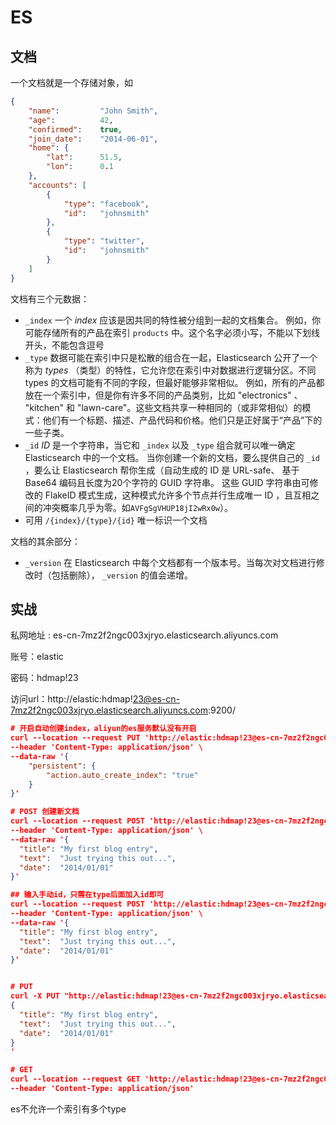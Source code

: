 # ES

## 文档

一个文档就是一个存储对象，如

```json
{
    "name":         "John Smith",
    "age":          42,
    "confirmed":    true,
    "join_date":    "2014-06-01",
    "home": {
        "lat":      51.5,
        "lon":      0.1
    },
    "accounts": [
        {
            "type": "facebook",
            "id":   "johnsmith"
        },
        {
            "type": "twitter",
            "id":   "johnsmith"
        }
    ]
}
```

文档有三个元数据：

- `_index` 一个 *index* 应该是因共同的特性被分组到一起的文档集合。 例如，你可能存储所有的产品在索引 `products` 中。这个名字必须小写，不能以下划线开头，不能包含逗号
- `_type` 数据可能在索引中只是松散的组合在一起，Elasticsearch 公开了一个称为 *types* （类型）的特性，它允许您在索引中对数据进行逻辑分区。不同 types 的文档可能有不同的字段，但最好能够非常相似。 例如，所有的产品都放在一个索引中，但是你有许多不同的产品类别，比如 "electronics" 、 "kitchen" 和 "lawn-care"。这些文档共享一种相同的（或非常相似）的模式：他们有一个标题、描述、产品代码和价格。他们只是正好属于“产品”下的一些子类。
- `_id` *ID* 是一个字符串，当它和 `_index` 以及 `_type` 组合就可以唯一确定 Elasticsearch 中的一个文档。 当你创建一个新的文档，要么提供自己的 `_id` ，要么让 Elasticsearch 帮你生成（自动生成的 ID 是 URL-safe、 基于 Base64 编码且长度为20个字符的 GUID 字符串。 这些 GUID 字符串由可修改的 FlakeID 模式生成，这种模式允许多个节点并行生成唯一 ID ，且互相之间的冲突概率几乎为零。如`AVFgSgVHUP18jI2wRx0w`）。
- 可用 `/{index}/{type}/{id}` 唯一标识一个文档

文档的其余部分：

- `_version` 在 Elasticsearch 中每个文档都有一个版本号。当每次对文档进行修改时（包括删除）， `_version` 的值会递增。



## 实战

私网地址 : es-cn-7mz2f2ngc003xjryo.elasticsearch.aliyuncs.com

账号：elastic

密码：hdmap!23

访问url：http://elastic:hdmap!23@es-cn-7mz2f2ngc003xjryo.elasticsearch.aliyuncs.com:9200/

```json
# 开启自动创建index，aliyun的es服务默认没有开启
curl --location --request PUT 'http://elastic:hdmap!23@es-cn-7mz2f2ngc003xjryo.elasticsearch.aliyuncs.com:9200/_cluster/settings' \
--header 'Content-Type: application/json' \
--data-raw '{
    "persistent": {
        "action.auto_create_index": "true"
    }
}'

# POST 创建新文档
curl --location --request POST 'http://elastic:hdmap!23@es-cn-7mz2f2ngc003xjryo.elasticsearch.aliyuncs.com:9200/website/blog/' \
--header 'Content-Type: application/json' \
--data-raw '{
  "title": "My first blog entry",
  "text":  "Just trying this out...",
  "date":  "2014/01/01"
}'

## 输入手动id，只需在type后面加入id即可
curl --location --request POST 'http://elastic:hdmap!23@es-cn-7mz2f2ngc003xjryo.elasticsearch.aliyuncs.com:9200/website/blog/123' \
--header 'Content-Type: application/json' \
--data-raw '{
  "title": "My first blog entry",
  "text":  "Just trying this out...",
  "date":  "2014/01/01"
}'


# PUT 
curl -X PUT "http://elastic:hdmap!23@es-cn-7mz2f2ngc003xjryo.elasticsearch.aliyuncs.com:9200/website/blog/123?pretty" -H 'Content-Type: application/json' -d'
{
  "title": "My first blog entry",
  "text":  "Just trying this out...",
  "date":  "2014/01/01"
}
'

# GET
curl --location --request GET 'http://elastic:hdmap!23@es-cn-7mz2f2ngc003xjryo.elasticsearch.aliyuncs.com:9200/website/blog/123?pretty' \
--header 'Content-Type: application/json'

```

es不允许一个索引有多个type

